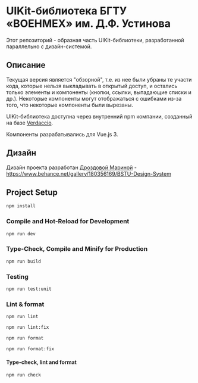 # UIKit-библиотека БГТУ «ВОЕНМЕХ» им. Д.Ф. Устинова

Этот репозиторий - образная часть UIKit-библиотеки, разработанной параллельно с дизайн-системой.

## Описание

Текущая версия является "обзорной", т.е. из нее были убраны те участи кода, которые нельзя выкладывать в открытый доступ, и остались только элементы и компоненты (кнопки, ссылки, выпадающие списки и др.).
Некоторые компоненты могут отображаться с ошибками из-за того, что некоторые компоненты были вырезаны.

UIKit-библиотека доступна через внутренний npm компании, созданный на базе [Verdaccio](https://verdaccio.org).

Компоненты разрабатывались для Vue.js 3.

## Дизайн

Дизайн проекта разработан [Дроздовой Мариной](https://www.behance.net/drozdovamarina) - https://www.behance.net/gallery/180356169/BSTU-Design-System

## Project Setup

```sh
npm install
```

### Compile and Hot-Reload for Development

```sh
npm run dev
```

### Type-Check, Compile and Minify for Production

```sh
npm run build
```

### Testing

```sh
npm run test:unit
```

### Lint & format

```sh
npm run lint
```

```sh
npm run lint:fix
```

```sh
npm run format
```

```sh
npm run format:fix
```

#### Type-check, lint and format

```sh
npm run check
```
